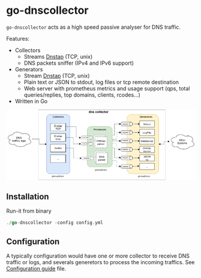 # go-dnscollector

`go-dnscollector` acts as a high speed passive analyser for DNS traffic.

Features:
- Collectors 
    - Streams [Dnstap](https://dnstap.info/) (TCP, unix) 
    - DNS packets sniffer (IPv4 and IPv6 support)
- Generators
    - Stream [Dnstap](https://dnstap.info/) (TCP, unix)
    - Plain text or JSON to stdout, log files or tcp remote destination
    - Web server with prometheus metrics and usage support (qps, total queries/replies, top domains, clients, rcodes...) 
- Written in Go

![overview](doc/overview.png)

## Installation

Run-it from binary

```go
./go-dnscollector -config config.yml
```

## Configuration

A typically configuration would have one or more collector to receive DNS traffic or logs, and severals generetors to process the 
incoming traffics. See [Configuration guide](doc/configuration.md) file.